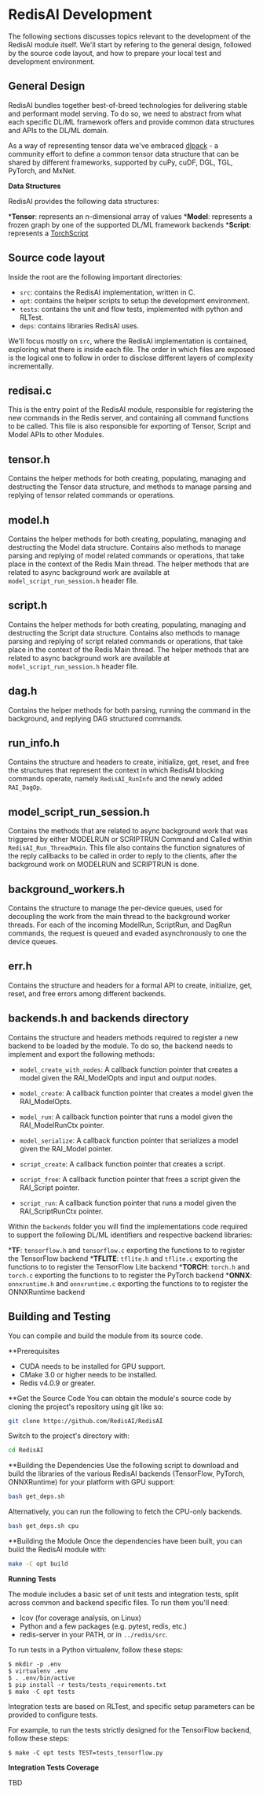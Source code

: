 # RedisAI Development

The following sections discusses topics relevant to the development of the RedisAI module itself. We'll start by refering to the general design, followed by the source code layout, and how to prepare your local test and development environment.

## General Design

RedisAI bundles together best-of-breed technologies for delivering stable and performant model serving. To do so, we need to abstract from what each specific DL/ML framework offers and provide common data structures and APIs to the DL/ML domain. 


As a way of representing tensor data we've embraced [dlpack](https://github.com/dmlc/dlpack) - a community effort to define a common tensor data structure that can be shared by different frameworks, supported by cuPy, cuDF, DGL, TGL, PyTorch, and MxNet.

**Data Structures**

RedisAI provides the following data structures:

***Tensor**: represents an n-dimensional array of values
***Model**: represents a frozen graph by one of the supported DL/ML framework backends
***Script**: represents a [TorchScript](https://pytorch.org/docs/stable/jit.html)

## Source code layout

Inside the root are the following important directories:

* `src`: contains the RedisAI implementation, written in C.
* `opt`: contains the helper scripts to setup the development environment.
* `tests`: contains the unit and flow tests, implemented with python and RLTest.
* `deps`: contains libraries RedisAI uses.

We'll focus mostly on `src`, where the RedisAI implementation is contained,
exploring what there is inside each file. The order in which files are
exposed is the logical one to follow in order to disclose different layers
of complexity incrementally. 

**redisai.c**
---

This is the entry point of the RedisAI module, responsible for registering the new commands in the Redis server, and containing all command functions to be called. This file is also responsible for exporting of Tensor, Script and Model APIs to other Modules.

**tensor.h**
---
Contains the helper methods for both creating, populating, managing and destructing the Tensor data structure, and methods to manage parsing and replying of tensor related commands or operations.

**model.h**
---
Contains the helper methods for both creating, populating, managing and destructing the Model data structure.
Contains also methods to manage parsing and replying of model related commands or operations, that take place in the context of the Redis Main thread.
The helper methods that are related to async background work are available at `model_script_run_session.h` header file.

**script.h**
---
Contains the helper methods for both creating, populating, managing and destructing the Script data structure.
Contains also methods to manage parsing and replying of script related commands or operations, that take place in the context of the Redis Main thread.
The helper methods that are related to async background work are available at `model_script_run_session.h` header file.

**dag.h**
---
Contains the helper methods for both parsing, running the command in the background, and replying DAG structured commands.

**run_info.h**
---
Contains the structure and headers to create, initialize, get, reset, and free the structures that represent the context in which RedisAI blocking commands operate, namely `RedisAI_RunInfo` and the newly added `RAI_DagOp`. 

**model_script_run_session.h**
---
Contains the methods that are related to async background work that 
was triggered by either MODELRUN or SCRIPTRUN Command and Called within `RedisAI_Run_ThreadMain`.
This file also contains the function signatures of the reply callbacks to be called in order to reply to the clients, after the background work on MODELRUN and SCRIPTRUN is done.

**background_workers.h**
---
Contains the structure to manage the per-device queues, used for decoupling the work from the main thread to the background worker threads. For each of the incoming ModelRun, ScriptRun, and DagRun commands, the request is queued and evaded asynchronously to one the device queues.

**err.h**
---
Contains the structure and headers for a formal API to create, initialize, get, reset, and free errors among different backends.

**backends.h and backends directory**
---
Contains the structure and headers methods required to register a new backend to be loaded by the module. 
 To do so, the backend needs to implement and export the following methods:
 
  * `model_create_with_nodes`:  A callback function pointer that creates a
  model given the RAI_ModelOpts and input and output nodes.
 
  * `model_create`:  A callback function pointer that creates a model given
  the RAI_ModelOpts.
 
  * `model_run`:  A callback function pointer that runs a model given the
  RAI_ModelRunCtx pointer.
 
  * `model_serialize`:  A callback function pointer that serializes a model
  given the RAI_Model pointer.
 
  * `script_create`:  A callback function pointer that creates a script.
 
  * `script_free`:  A callback function pointer that frees a script given
  the RAI_Script pointer.
 
  * `script_run`:  A callback function pointer that runs a model given the
  RAI_ScriptRunCtx pointer.


Within the `backends` folder you will find the implementations code required to support the following DL/ML identifiers and respective backend libraries:

***TF**: `tensorflow.h` and `tensorflow.c` exporting the functions to to register the TensorFlow backend
***TFLITE**: `tflite.h` and `tflite.c` exporting the functions to to register the TensorFlow Lite backend
***TORCH**: `torch.h` and `torch.c` exporting the functions to to register the PyTorch backend
***ONNX**: `onnxruntime.h` and `onnxruntime.c` exporting the functions to to register the ONNXRuntime backend


## Building and Testing
You can compile and build the module from its source code.

**Prerequisites
* CUDA needs to be installed for GPU support.
* CMake 3.0 or higher needs to be installed.
* Redis v4.0.9 or greater.

**Get the Source Code
You can obtain the module's source code by cloning the project's repository using git like so:

```sh
git clone https://github.com/RedisAI/RedisAI
```

Switch to the project's directory with:

```sh
cd RedisAI
```

**Building the Dependencies
Use the following script to download and build the libraries of the various RedisAI backends (TensorFlow, PyTorch, ONNXRuntime) for your platform with GPU support:

```sh
bash get_deps.sh
```

Alternatively, you can run the following to fetch the CPU-only backends.

```sh
bash get_deps.sh cpu
```

**Building the Module
Once the dependencies have been built, you can build the RedisAI module with:

```sh
make -C opt build
```

**Running Tests**

The module includes a basic set of unit tests and integration tests, split across common and backend specific files. To run
them you'll need:

* lcov (for coverage analysis, on Linux)
* Python and a few packages (e.g. pytest, redis, etc.)
* redis-server in your PATH, or in `../redis/src`.

To run tests in a Python virtualenv, follow these steps:

    $ mkdir -p .env
    $ virtualenv .env
    $ . .env/bin/active
    $ pip install -r tests/tests_requirements.txt
    $ make -C opt tests

Integration tests are based on RLTest, and specific setup parameters can be provided
to configure tests.

For example, to run the tests strictly designed for the TensorFlow backend, follow these steps:

    $ make -C opt tests TEST=tests_tensorflow.py

**Integration Tests Coverage**

TBD 

